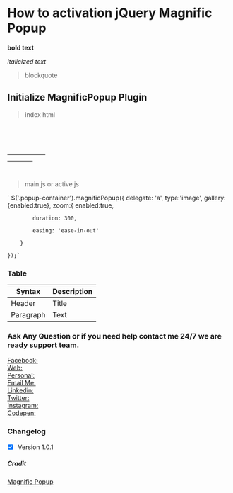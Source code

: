 # How to activation jQuery Magnific Popup


**bold text**

*italicized text*
> blockquote

## Initialize MagnificPopup Plugin

> index html

<pre><code>
    <div class="popup-container">     
        <a href="images_path_here">
            <img src="images_path_here" alt="" />
        </a>
    </div>
</code></pre>


> main js or active js

`
    $('.popup-container').magnificPopup({
        delegate: 'a',
        type:'image',
        gallery:{enabled:true},
        zoom:{
            enabled:true,
            
            duration: 300,
            
            easing: 'ease-in-out'
            
        }
        
    });`
    

### Table

| Syntax | Description |
| ----------- | ----------- |
| Header | Title |
| Paragraph | Text |


### Ask Any Question or if you need help contact me 24/7 we are ready support team.

[Facebook:](https://www.facebook.com/PMPROSANTA0)<br />
[Web:](http://presstechit-institute.com/)\
[Personal:](http://pm-prosanto.themefusions.com/)\
[Email Me:](mailto:prosantomazumder@gmail.com)\
[Linkedin:](https://www.linkedin.com/in/prosantomazumder/)\
[Twitter:](https://twitter.com/prosantomazumd1)\
[Instagram:](https://www.instagram.com/prosantomazumder/)\
[Codepen:](https://codepen.io/ProsantaMazumder)


### Changelog
- [x] Version 1.0.1

##### Cradit
[Magnific Popup](https://dimsemenov.com/plugins/magnific-popup/)




